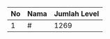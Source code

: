 | No | Nama            | Jumlah Level |
|----|-----------------|--------------|
| 1  | #    |    1269        |
